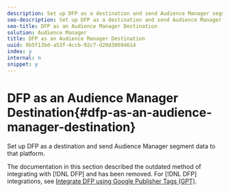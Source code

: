 ```yaml
---
description: Set up DFP as a destination and send Audience Manager segment data to that platform.
seo-description: Set up DFP as a destination and send Audience Manager segment data to that platform.
seo-title: DFP as an Audience Manager Destination
solution: Audience Manager
title: DFP as an Audience Manager Destination
uuid: 9b5f13bd-a53f-4ccb-92c7-d20d38694614
index: y
internal: n
snippet: y
---
```


# DFP as an Audience Manager Destination{#dfp-as-an-audience-manager-destination}

Set up DFP as a destination and send Audience Manager segment data to that platform.

The documentation in this section described the outdated method of integrating with [!DNL DFP] and has been removed. For [!DNL DFP] integrations, see [Integrate DFP using Google Publisher Tags (GPT)](../c-integration/gpt-aam-destination/gpt-aam-destination.md#concept_ACFF5A500DA44CE29D92618D1A89EA25). 
